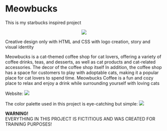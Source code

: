 # Meowbucks
This is my starbucks inspired project
<div align="center">
<img src="https://media.discordapp.net/attachments/1098348158184071322/1101379248511528970/logomeow2.png"/>
</div>

Creative design only with HTML and CSS
with logo creation, story and visual identity

Meowbucks is a cat-themed coffee shop for cat lovers, offering a variety of coffee drinks, teas, and desserts, as well as cat products and cat-related accessories. The decor of the coffee shop itself In addition, the coffee shop has a space for customers to play with adoptable cats, making it a popular place for cat lovers to spend time. Meowbucks Coffee is a fun and cozy place to relax and enjoy a drink while surrounding yourself with loving cats

Website:
<img src="https://media.discordapp.net/attachments/1098348158184071322/1101381380925034536/image.png?width=1440&height=676"/>

The color palette used in this project is eye-catching but simple:
<img src="https://media.discordapp.net/attachments/1098348158184071322/1101381526660337695/image.png"/>


**WARNING!** <br/>
EVERYTHING IN THIS PROJECT IS FICTITIOUS AND WAS CREATED FOR TRAINING PURPOSES!
